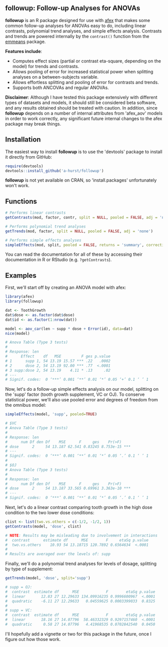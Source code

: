 followup: Follow-up Analyses for ANOVAs
---

**followup** is an R package designed for use with [afex](https://github.com/singmann/afex) that makes some common follow-up analyses for ANOVAs easy to do, including linear contrasts, polynomial trend analyses, and simple effects analysis. Contrasts and trends are powered internally by the `contrast()` function from the [emmeans](https://github.com/rvlenth/emmeans) package.

**Features include**:

- Computes effect sizes (partial or contrast eta-square, depending on the model) for trends and contrasts.
- Allows pooling of error for increased statistical power when splitting analyses on a between-subjects variable.
- Allows effortless splitting and pooling of error for contrasts and trends.
- Supports both ANCOVAs and regular ANOVAs.

**Disclaimer**: Although I have tested this package extensively with different types of datasets and models, it should still be considered beta software, and any results obtained should be treated with caution. In addition, since **followup** depends on a number of internal attributes from 'afex_aov' models in order to work correctly, any significant future internal changes to the afex package may break things.


## Installation

The easiest way to install **followup** is to use the 'devtools' package to install it directly from GitHub:

```r
require(devtools)
devtools::install_github('a-hurst/followup')
```
**followup** is not yet available on CRAN, so 'install.packages' unfortunately won't work.


## Functions

```r
# Performs linear contrasts 
getContrasts(mod, factor, contr, split = NULL, pooled = FALSE, adj = 'none')

# Performs polynomial trend analyses
getTrends(mod, factor, split = NULL, pooled = FALSE, adj = 'none')

# Performs simple effects analyses
simpleEffects(mod, split, pooled = FALSE, returns = 'summary', correction = 'GG')
```

You can read the documentation for all of these by accessing their documentation in R or RStudio (e.g. `?getContrasts`).


## Examples

First, we'll start off by creating an ANOVA model with afex:

```r
library(afex)
library(followup)

dat <- ToothGrowth
dat$dose <- as.factor(dat$dose)
dat$id <- as.factor(1:nrow(dat))

model <- aov_car(len ~ supp * dose + Error(id), data=dat)
nice(model)

# Anova Table (Type 3 tests)
# 
# Response: len
#      Effect    df   MSE         F ges p.value
# 1      supp 1, 54 13.19 15.57 *** .22   .0002
# 2      dose 2, 54 13.19 92.00 *** .77  <.0001
# 3 supp:dose 2, 54 13.19    4.11 * .13     .02
# ---
# Signif. codes:  0 ‘***’ 0.001 ‘**’ 0.01 ‘*’ 0.05 ‘+’ 0.1 ‘ ’ 1
```

Now, let's do a follow-up simple effects analysis on our model, splitting on the 'supp' factor (tooth growth supplement, VC or OJ). To conserve statistical power, we'll also use pooled error and degrees of freedom from the omnibus model:

```r
simpleEffects(model, 'supp', pooled=TRUE)

# $VC
# Anova Table (Type 3 tests)
# 
# Response: len
#      num Df den Df    MSE      F     ges    Pr(>F)
# dose      2     54 13.187 62.541 0.83245 8.753e-15 ***
# ---
# Signif. codes:  0 ‘***’ 0.001 ‘**’ 0.01 ‘*’ 0.05 ‘.’ 0.1 ‘ ’ 1
# 
# $OJ
# Anova Table (Type 3 tests)
# 
# Response: len
#      num Df den Df    MSE      F     ges    Pr(>F)
# dose      2     54 13.187 33.565 0.69961 3.363e-10 ***
# ---
# Signif. codes:  0 ‘***’ 0.001 ‘**’ 0.01 ‘*’ 0.05 ‘.’ 0.1 ‘ ’ 1
```

Next, let's do a linear contrast comparing tooth growth in the high dose condition to the two lower dose conditions:

```r
clist <- list(two.vs.others = c(-1/2, -1/2, 1))
getContrasts(model, 'dose', clist)

# NOTE: Results may be misleading due to involvement in interactions
#  contrast      estimate df      MSE        F     etaSq p.value
#  two.vs.others    10.93 54 13.18715 120.7892 0.6564634  <.0001
#
# Results are averaged over the levels of: supp
```

Finally, we'll do a polynomial trend analyses for levels of dosage, splitting by type of supplement:

```r
getTrends(model, 'dose', split='supp')

# supp = OJ:
#  contrast  estimate df      MSE            F        etaSq p.value
#  linear       12.83 27 12.29633 134.09916235 0.9996600967  <.0001
#  quadratic    -6.11 27 12.29633   0.04559625 0.0003399033  0.8325
# 
# supp = VC:
#  contrast  estimate df      MSE            F        etaSq p.value
#  linear       18.16 27 14.07796  58.46332329 0.9297157460  <.0001
#  quadratic     0.58 27 14.07796   4.41968535 0.0702842540  0.0450

```

I'll hopefully add a vignette or two for this package in the future, once I figure out how those work.
